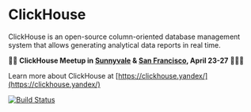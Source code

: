 # ClickHouse
ClickHouse is an open-source column-oriented database management system that allows generating analytical data reports in real time.

🎤🥂 **ClickHouse Meetup in [Sunnyvale](https://www.meetup.com/San-Francisco-Bay-Area-ClickHouse-Meetup/events/248898966/) & [San Francisco](https://www.meetup.com/San-Francisco-Bay-Area-ClickHouse-Meetup/events/249162518/), April 23-27** 🍰🔥🐻

Learn more about ClickHouse at [https://clickhouse.yandex/](https://clickhouse.yandex/)

[![Build Status](https://travis-ci.org/yandex/ClickHouse.svg?branch=master)](https://travis-ci.org/yandex/ClickHouse)

